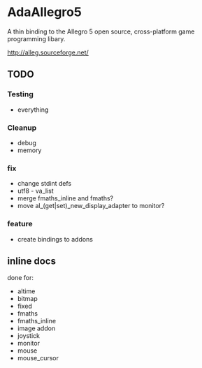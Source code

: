 AdaAllegro5
===========

A thin binding to the Allegro 5 open source, cross-platform
game programming libary.

http://alleg.sourceforge.net/

## TODO

### Testing

* everything

### Cleanup

* debug
* memory

### fix

* change stdint defs
* utf8 - va_list
* merge fmaths_inline and fmaths?
* move al_(get|set)_new_display_adapter to monitor?

### feature

* create bindings to addons

## inline docs

done for:

* altime
* bitmap
* fixed
* fmaths
* fmaths_inline
* image addon
* joystick
* monitor
* mouse
* mouse_cursor

